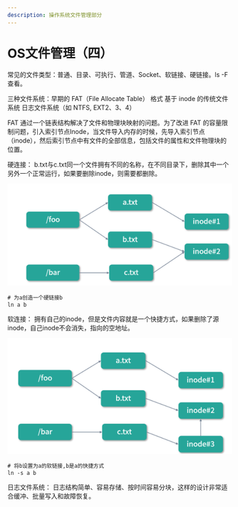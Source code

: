```yaml
---
description: 操作系统文件管理部分
---
```


# OS文件管理（四）

常见的文件类型：普通、目录、可执行、管道、Socket、软链接、硬链接。ls -F 查看。

三种文件系统：早期的 FAT（File Allocate Table） 格式 基于 inode 的传统文件系统 日志文件系统（如 NTFS, EXT2、3、4）

FAT 通过一个链表结构解决了文件和物理块映射的问题。为了改进 FAT 的容量限制问题，引入索引节点Inode，当文件导入内存的时候，先导入索引节点（inode），然后索引节点中有文件的全部信息，包括文件的属性和文件物理块的位置。

硬连接： b.txt与c.txt同一个文件拥有不同的名称，在不同目录下，删除其中一个另外一个正常运行，如果要删除inode，则需要都删除。

![硬链接示意图](<../../.gitbook/assets/image (19).png>)

```
# 为a创造一个硬链接b
ln a b
```

软连接： 拥有自己的inode，但是文件内容就是一个快捷方式，如果删除了源inode，自己inode不会消失，指向的空地址。

![软连接示意图](<../../.gitbook/assets/image (20).png>)

```
# 将b设置为a的软链接,b是a的快捷方式
ln -s a b 
```

日志文件系统： 日志结构简单、容易存储、按时间容易分块，这样的设计非常适合缓冲、批量写入和故障恢复。
